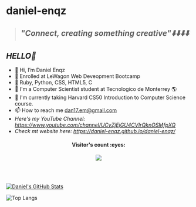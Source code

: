 # daniel-enqz
>## _**"Connect, creating something creative"⬇️⬇️⬇️⬇️**_


## _*HELLO👋*_ 

- 🖖 Hi, I’m Daniel Enqz
- 👀 Enrolled at LeWagon Web Deveopment Bootcamp
- 🚃 Ruby, Python, CSS, HTML5, C 
- 💞 I'm a Computer Scientist student at Tecnologico de Monterrey 🌎
- 🌱 I'm currently taking Harvard CS50 Introduction to Computer Science course.
- 📫 How to reach me dan17.em@gmail.com
- *Here's my YouTube Channel: https://www.youtube.com/channel/UCvZjEjGU4CVIrQknOSMfpXQ*
- *Check mt website here: https://daniel-enqz.github.io/daniel-enqz/*

<h4 align="center">Visitor's count :eyes:</h4>

<p align="center"><img src="https://profile-counter.glitch.me/{daniel-enqz}/count.svg"></p>

<br/><br/>

[![Daniel's GitHub Stats](https://github-readme-stats.vercel.app/api?username=daniel-enqz&show_icons=true)](https://github.com/daniel-enqz)

![Top Langs](https://github-readme-stats.vercel.app/api/top-langs/?username=daniel-enqz&show_icons=true)
<br/>
